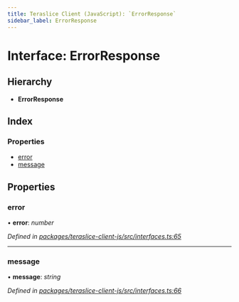 ```yaml
---
title: Teraslice Client (JavaScript): `ErrorResponse`
sidebar_label: ErrorResponse
---
```


# Interface: ErrorResponse

## Hierarchy

* **ErrorResponse**

## Index

### Properties

* [error](errorresponse.md#error)
* [message](errorresponse.md#message)

## Properties

###  error

• **error**: *number*

*Defined in [packages/teraslice-client-js/src/interfaces.ts:65](https://github.com/terascope/teraslice/blob/b843209f9/packages/teraslice-client-js/src/interfaces.ts#L65)*

___

###  message

• **message**: *string*

*Defined in [packages/teraslice-client-js/src/interfaces.ts:66](https://github.com/terascope/teraslice/blob/b843209f9/packages/teraslice-client-js/src/interfaces.ts#L66)*
